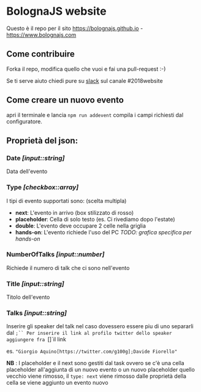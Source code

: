 # BolognaJS website

Questo è il repo per il sito https://bolognajs.github.io - https://www.bolognajs.com

## Come contribuire

Forka il repo, modifica quello che vuoi e fai una pull-request :-)

Se ti serve aiuto chiedi pure su [slack](bolognajs.slack.com) sul canale #2018website

## Come creare un nuovo evento

apri il terminale e lancia `npm run addevent` compila i campi richiesti dal configuratore.

## Proprietà del json:
### Date *[input::string]*
Data dell'evento

### Type *[checkbox::array]*
I tipi di evento supportati sono: (scelta multipla)

- **next**: L'evento in arrivo (box stilizzato di rosso)
- **placeholder**: Cella di solo testo (es. Ci rivediamo dopo l'estate)
- **double**: L'evento deve occupare 2 celle nella griglia
- **hands-on**: L'evento richiede l'uso del PC *TODO: grafica specifica per hands-on*

### NumberOfTalks *[input::number]*
Richiede il numero di talk che ci sono nell'evento

### Title *[input::string]*
Titolo dell'evento

### Talks *[input::string]*
Inserire gli speaker del talk nel caso dovessero essere piu di uno separarli dal `;``
Per inserire il link al profilo twitter dello speaker aggiungere fra `[]`il link

es. `"Giorgio Aquino[https://twitter.com/g100g];Davide Fiorello"`

**NB** : I placeholder e il next sono gestiti dal task ovvero se c'è una cella placeholder all'aggiunta di un nuovo evento o un nuovo placeholder quello vecchio viene rimosso, il `type: next` viene rimosso dalle proprietà della cella se viene aggiunto un evento nuovo